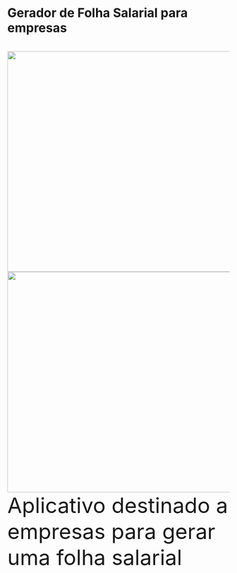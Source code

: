 <h1> Gerador de Folha Salarial para empresas</h1><br>
<img src="https://i.imgur.com/89YHd3j.png" width="650" height="500"><br>
<img src="https://i.imgur.com/qnHgTAJ.png" width="650" height="500"><br>
<font size="28">Aplicativo destinado a empresas para gerar uma folha salarial<br>
</font>

